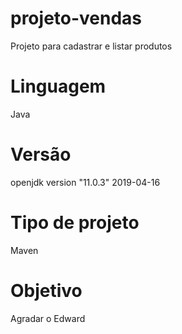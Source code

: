 # projeto-vendas
Projeto para cadastrar e listar produtos
# Linguagem
Java
# Versão 
openjdk version "11.0.3" 2019-04-16
# Tipo de projeto
Maven
# Objetivo
Agradar o Edward
